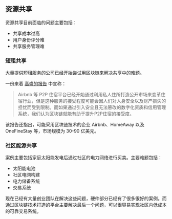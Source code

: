 ## 资源共享

资源共享目前面临的问题主要包括：

* 共享成本过高
* 用户身份评分难
* 共享服务管理难

### 短租共享
大量提供短租服务的公司已经开始尝试用区块链来解决共享中的难题。

一份来着 [高盛的报告]() 中宣称：

> Airbnb 等 P2P 住宿平台已经开始通过利用私人住所打造公开市场来变革住宿行业，但是这种服务的接受程度可能会因人们对人身安全以及财产损失的担忧而受到限制。而如果通过引入安全且无法篡改的数字化资质和信用管理系统，我们认为区块链就能有助于提升P2P住宿的接受度。

该报告还指出，可能采用区块链技术的企业 Airbnb、HomeAway 以及 OneFineStay 等，市场规模为 30-90 亿美元。

### 社区能源共享
案例主要包括家庭太阳能发电后通过社区的电力网络进行买卖。主要难题包括：

* 太阳能电池
* 社区电网构建
* 电力储备系统
* 交易系统

现在已经有大量创业团队在解决这些问题，硬件部分已经有了很多很好的案例。而通过区块链技术打造的平台主要解决最后一个问题，可以很容易实现社区内低成本的可靠交易系统。
